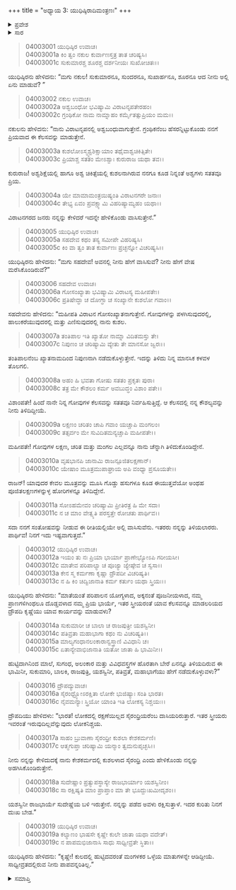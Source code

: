 +++
title = "ಅಧ್ಯಾಯ 3: ಯುಧಿಷ್ಠಿರಾದಿಮಂತ್ರಣಃ"
+++

<details><summary>ಪ್ರವೇಶ</summary>


।।   ಓಂ ಓಂ ನಮೋ ನಾರಾಯಣಾಯ।।   ಶ್ರೀ ವೇದವ್ಯಾಸಾಯ ನಮಃ ।।

ಶ್ರೀ ಕೃಷ್ಣದ್ವೈಪಾಯನ ವೇದವ್ಯಾಸ ವಿರಚಿತ  

**ಶ್ರೀ ಮಹಾಭಾರತ**

**ವಿರಾಟ ಪರ್ವ**

**ವೈರಾಟ ಪರ್ವ**

**ಅಧ್ಯಾಯ 3**

</details>


<details><summary>ಸಾರ</summary>

ವಿರಾಟನೃಪನಲ್ಲಿ ಗ್ರಂಥಿಕನೆಂಬ ಹೆಸರನ್ನಿಟ್ಟುಕೊಂಡು ಅಶ್ವಬಂಧುವಾಗುತ್ತೇನೆಂದು ನಕುಲನು (1-4) ಮತ್ತು ವಿರಾಟನಲ್ಲಿ ತಂತಿಪಾಲನೆಂಬ ಗೋಸಂಖ್ಯಾತನಾಗುತ್ತೇನೆಂದು ಸಹದೇವನು (5-11) ನಿರ್ಧರಿಸುವುದು. ಕೇಶಕರ್ಮದಲ್ಲಿ ಕುಶಲಳಾದ ಸೈರಂಧ್ರಿ ಎಂದು ಹೇಳಿಕೊಂಡು ನನ್ನನ್ನು ಅಡಗಿಸಿಕೊಂಡಿರುತ್ತೇನೆ ಎಂದು ದ್ರೌಪದಿಯು ಹೇಳುವುದು (12-19).

</details>



> 04003001 ಯುಧಿಷ್ಠಿರ ಉವಾಚ।  
04003001a ಕಿಂ ತ್ವಂ ನಕುಲ ಕುರ್ವಾಣಸ್ತತ್ರ ತಾತ ಚರಿಷ್ಯಸಿ।  
04003001c ಸುಕುಮಾರಶ್ಚ ಶೂರಶ್ಚ ದರ್ಶನೀಯಃ ಸುಖೋಚಿತಃ।।

ಯುಧಿಷ್ಠಿರನು ಹೇಳಿದನು: “ಮಗು ನಕುಲ! ಸುಕುಮಾರನೂ, ಸುಂದರನೂ, ಸುಖಾರ್ಹನೂ, ಶೂರನೂ ಆದ ನೀನು ಅಲ್ಲಿ ಏನು ಮಾಡುವೆ? ”

> 04003002 ನಕುಲ ಉವಾಚ।  
04003002a ಅಶ್ವಬಂಧೋ ಭವಿಷ್ಯಾಮಿ ವಿರಾಟನೃಪತೇರಹಂ।  
04003002c ಗ್ರಂಥಿಕೋ ನಾಮ ನಾಮ್ನಾಹಂ ಕರ್ಮೈತತ್ಸುಪ್ರಿಯಂ ಮಮ।।

ನಕುಲನು ಹೇಳಿದನು: “ನಾನು ವಿರಾಟನೃಪನಲ್ಲಿ ಅಶ್ವಬಂಧುವಾಗುತ್ತೇನೆ. ಗ್ರಂಥಿಕನೆಂಬ ಹೆಸರನ್ನಿಟ್ಟುಕೊಂಡು ನನಗೆ ಪ್ರಿಯವಾದ ಈ ಕೆಲಸವನ್ನು ಮಾಡುತ್ತೇನೆ.

> 04003003a ಕುಶಲೋಽಸ್ಮ್ಯಶ್ವಶಿಕ್ಷಾಯಾಂ ತಥೈವಾಶ್ವಚಿಕಿತ್ಸಿತೇ।   
04003003c ಪ್ರಿಯಾಶ್ಚ ಸತತಂ ಮೇಽಶ್ವಾಃ ಕುರುರಾಜ ಯಥಾ ತವ।।

ಕುರುರಾಜ! ಅಶ್ವಶಿಕ್ಷೆಯಲ್ಲಿ ಹಾಗೂ ಅಶ್ವ ಚಿಕಿತ್ಸೆಯಲ್ಲಿ ಕುಶಲನಾಗಿರುವ ನನಗೂ ಕೂಡ ನಿನ್ನಂತೆ ಅಶ್ವಗಳು ಸತತವೂ ಪ್ರಿಯ.

> 04003004a ಯೇ ಮಾಮಾಮಂತ್ರಯಿಷ್ಯಂತಿ ವಿರಾಟನಗರೇ ಜನಾಃ।  
04003004c ತೇಭ್ಯ ಏವಂ ಪ್ರವಕ್ಷ್ಯಾಮಿ ವಿಹರಿಷ್ಯಾಮ್ಯಹಂ ಯಥಾ।।

ವಿರಾಟನಗರದ ಜನರು ನನ್ನನ್ನು ಕೇಳಿದರೆ ಇದನ್ನೇ ಹೇಳಿಕೊಂಡು ವಾಸಿಸುತ್ತೇನೆ.”

> 04003005 ಯುಧಿಷ್ಠಿರ ಉವಾಚ।  
04003005a ಸಹದೇವ ಕಥಂ ತಸ್ಯ ಸಮೀಪೇ ವಿಹರಿಷ್ಯಸಿ।  
04003005c ಕಿಂ ವಾ ತ್ವಂ ತಾತ ಕುರ್ವಾಣಃ ಪ್ರಚ್ಛನ್ನೋ ವಿಚರಿಷ್ಯಸಿ।।

ಯುಧಿಷ್ಠಿರನು ಹೇಳಿದನು: “ಮಗು ಸಹದೇವ! ಅವನಲ್ಲಿ ನೀನು ಹೇಗೆ ವಾಸಿಸುವೆ? ನೀನು ಹೇಗೆ ವೇಷ ಮರೆಸಿಕೊಂಡಿರುವೆ?”

> 04003006 ಸಹದೇವ ಉವಾಚ।  
04003006a ಗೋಸಂಖ್ಯಾತಾ ಭವಿಷ್ಯಾಮಿ ವಿರಾಟಸ್ಯ ಮಹೀಪತೇಃ।  
04003006c ಪ್ರತಿಷೇದ್ಧಾ ಚ ದೋಗ್ಧಾ ಚ ಸಂಖ್ಯಾನೇ ಕುಶಲೋ ಗವಾಂ।।

ಸಹದೇವನು ಹೇಳಿದನು: “ಮಹೀಪತಿ ವಿರಾಟನ ಗೋಸಂಖ್ಯಾತನಾಗುತ್ತೇನೆ. ಗೋವುಗಳನ್ನು ಪಳಗಿಸುವುದರಲ್ಲಿ, ಹಾಲುಕರೆಯುವುದರಲ್ಲಿ ಮತ್ತು ಎಣಿಸುವುದರಲ್ಲಿ ನಾನು ಕುಶಲ.

> 04003007a ತಂತಿಪಾಲ ಇತಿ ಖ್ಯಾತೋ ನಾಮ್ನಾ ವಿದಿತಮಸ್ತು ತೇ।  
04003007c ನಿಪುಣಂ ಚ ಚರಿಷ್ಯಾಮಿ ವ್ಯೇತು ತೇ ಮಾನಸೋ ಜ್ವರಃ।।

ತಂತಿಪಾಲನೆಂಬ ಖ್ಯಾತನಾಮದಿಂದ ನಿಪುಣನಾಗಿ ನಡೆದುಕೊಳ್ಳುತ್ತೇನೆ. ಇದನ್ನು ತಿಳಿದು ನಿನ್ನ ಮಾನಸಿಕ ಕಳವಳ ತೊಲಗಲಿ.

> 04003008a ಅಹಂ ಹಿ ಭವತಾ ಗೋಷು ಸತತಂ ಪ್ರಕೃತಃ ಪುರಾ।  
04003008c ತತ್ರ ಮೇ ಕೌಶಲಂ ಕರ್ಮ ಅವಬುದ್ಧಂ ವಿಶಾಂ ಪತೇ।।

ವಿಶಾಂಪತೇ! ಹಿಂದೆ ನಾನೇ ನಿನ್ನ ಗೋವುಗಳ ಕೆಲಸವನ್ನು ಸತತವೂ ನಿರ್ವಹಿಸುತ್ತಿದ್ದೆ. ಆ ಕೆಲಸದಲ್ಲಿ ನನ್ನ ಕೌಶಲ್ಯವನ್ನು ನೀನು ತಿಳಿದಿದ್ದೀಯೆ.

> 04003009a ಲಕ್ಷಣಂ ಚರಿತಂ ಚಾಪಿ ಗವಾಂ ಯಚ್ಚಾಪಿ ಮಂಗಲಂ।  
04003009c ತತ್ಸರ್ವಂ ಮೇ ಸುವಿದಿತಮನ್ಯಚ್ಚಾಪಿ ಮಹೀಪತೇ।।

ಮಹೀಪತೇ! ಗೋವುಗಳ ಲಕ್ಷಣ, ಚರಿತ ಮತ್ತು ಮಂಗಲ ಎಲ್ಲವನ್ನೂ ನಾನು ಚೆನ್ನಾಗಿ ತಿಳಿದುಕೊಂಡಿದ್ದೇನೆ.

> 04003010a ವೃಷಭಾನಪಿ ಜಾನಾಮಿ ರಾಜನ್ಪೂಜಿತಲಕ್ಷಣಾನ್।  
04003010c ಯೇಷಾಂ ಮೂತ್ರಮುಪಾಘ್ರಾಯ ಅಪಿ ವಂಧ್ಯಾ ಪ್ರಸೂಯತೇ।।

ರಾಜನ್! ಯಾವುದರ ಕೇವಲ ಮೂತ್ರವನ್ನು ಮೂಸಿ ಗೊಡ್ಡು ಹಸುಗಳೂ ಕೂಡ ಈಯುತ್ತವೆಯೋ ಅಂಥಹ ಪೂಜಿತಲಕ್ಷಣಗಳನ್ನುಳ್ಳ ಹೋರಿಗಳನ್ನೂ ತಿಳಿದಿದ್ದೇನೆ.

> 04003011a ಸೋಽಹಮೇವಂ ಚರಿಷ್ಯಾಮಿ ಪ್ರೀತಿರತ್ರ ಹಿ ಮೇ ಸದಾ।   
04003011c ನ ಚ ಮಾಂ ವೇತ್ಸ್ಯತಿ ಪರಸ್ತತ್ತೇ ರೋಚತು ಪಾರ್ಥಿವ।।

ಸದಾ ನನಗೆ ಸಂತೋಷವನ್ನು ನೀಡುವ ಈ ರೀತಿಯಲ್ಲಿಯೇ ಅಲ್ಲಿ ವಾಸಿಸುವೆನು. ಇತರರು ನನ್ನನ್ನು ತಿಳಿಯಲಾರರು. ಪಾರ್ಥಿವ! ನಿನಗೆ ಇದು ಇಷ್ಟವಾಗುತ್ತದೆ.”

> 04003012 ಯುಧಿಷ್ಠಿರ ಉವಾಚ।  
04003012a ಇಯಂ ತು ನಃ ಪ್ರಿಯಾ ಭಾರ್ಯಾ ಪ್ರಾಣೇಭ್ಯೋಽಪಿ ಗರೀಯಸೀ।  
04003012c ಮಾತೇವ ಪರಿಪಾಲ್ಯಾ ಚ ಪೂಜ್ಯಾ ಜ್ಯೇಷ್ಠೇವ ಚ ಸ್ವಸಾ।।  
04003013a ಕೇನ ಸ್ಮ ಕರ್ಮಣಾ ಕೃಷ್ಣಾ ದ್ರೌಪದೀ ವಿಚರಿಷ್ಯತಿ।  
04003013c ನ ಹಿ ಕಿಂ ಚಿದ್ವಿಜಾನಾತಿ ಕರ್ಮ ಕರ್ತುಂ ಯಥಾ ಸ್ತ್ರಿಯಃ।।

ಯುಧಿಷ್ಠಿರನು ಹೇಳಿದನು: “ಮಾತೆಯಂತೆ ಪರಿಪಾಲನ ಯೋಗ್ಯಳಾದ, ಅಕ್ಕನಂತೆ ಪೂಜನೀಯಳಾದ, ನಮ್ಮ ಪ್ರಾಣಗಳಿಗಿಂಥಲೂ ದೊಡ್ಡವಳಾದ ನಮ್ಮ ಪ್ರಿಯ ಭಾರ್ಯೆ, ಇತರ ಸ್ತ್ರೀಯರಂತೆ ಯಾವ ಕೆಲಸವನ್ನೂ ಮಾಡಲರಿಯದ ದ್ರೌಪದಿ ಕೃಷ್ಣೆಯು ಯಾವ ಕಾರ್ಯವನ್ನು ಮಾಡುವಳು?

> 04003014a ಸುಕುಮಾರೀ ಚ ಬಾಲಾ ಚ ರಾಜಪುತ್ರೀ ಯಶಸ್ವಿನೀ।  
04003014c ಪತಿವ್ರತಾ ಮಹಾಭಾಗಾ ಕಥಂ ನು ವಿಚರಿಷ್ಯತಿ।।  
04003015a ಮಾಲ್ಯಗಂಧಾನಲಂಕಾರಾನ್ವಸ್ತ್ರಾಣಿ ವಿವಿಧಾನಿ ಚ।  
04003015c ಏತಾನ್ಯೇವಾಭಿಜಾನಾತಿ ಯತೋ ಜಾತಾ ಹಿ ಭಾಮಿನೀ।।

ಹುಟ್ಟಿದಾಗಿನಿಂದ ಮಾಲೆ, ಸುಗಂಧ, ಅಲಂಕಾರ ಮತ್ತು ವಿವಿಧವಸ್ತ್ರಗಳ ಹೊರತಾಗಿ ಬೇರೆ ಏನನ್ನೂ ತಿಳಿಯದಿರುವ ಈ ಭಾಮಿನೀ, ಸುಕುಮಾರಿ, ಬಾಲಕಿ, ರಾಜಪುತ್ರಿ, ಯಶಸ್ವಿನೀ, ಪತಿವ್ರತೆ, ಮಹಾಭಾಗೆಯು ಹೇಗೆ ನಡೆದುಕೊಳ್ಳುವಳು?”

> 04003016 ದ್ರೌಪದ್ಯುವಾಚ।  
04003016a ಸೈರಂಧ್ರ್ಯೋಽರಕ್ಷಿತಾ ಲೋಕೇ ಭುಜಿಷ್ಯಾಃ ಸಂತಿ ಭಾರತ।  
04003016c ನೈವಮನ್ಯಾಃ ಸ್ತ್ರಿಯೋ ಯಾಂತಿ ಇತಿ ಲೋಕಸ್ಯ ನಿಶ್ಚಯಃ।।

ದ್ರೌಪದಿಯು ಹೇಳಿದಳು: “ಭಾರತ! ಲೋಕದಲ್ಲಿ ರಕ್ಷಣೆಯಿಲ್ಲದ ಸೈರಂಧ್ರಿಯರೆಂಬ ದಾಸಿಯರಿರುತ್ತಾರೆ. ಇತರ ಸ್ತ್ರೀಯರು ಇವರಂತೆ ಇರುವುದಿಲ್ಲವೆನ್ನುವುದು ಲೋಕನಿಶ್ಚಯ.

> 04003017a ಸಾಹಂ ಬ್ರುವಾಣಾ ಸೈರಂಧ್ರೀ ಕುಶಲಾ ಕೇಶಕರ್ಮಣಿ।  
04003017c ಆತ್ಮಗುಪ್ತಾ ಚರಿಷ್ಯಾಮಿ ಯನ್ಮಾಂ ತ್ವಮನುಪೃಚ್ಛಸಿ।।

ನೀನು ನನ್ನನ್ನು ಕೇಳಿದುದಕ್ಕೆ ನಾನು ಕೇಶಕರ್ಮದಲ್ಲಿ ಕುಶಲಳಾದ ಸೈರಂಧ್ರಿ ಎಂದು ಹೇಳಿಕೊಂಡು ನನ್ನನ್ನು ಅಡಗಿಸಿಕೊಂಡಿರುತ್ತೇನೆ.

> 04003018a ಸುದೇಷ್ಣಾಂ ಪ್ರತ್ಯುಪಸ್ಥಾಸ್ಯೇ ರಾಜಭಾರ್ಯಾಂ ಯಶಸ್ವಿನೀಂ।   
04003018c ಸಾ ರಕ್ಷಿಷ್ಯತಿ ಮಾಂ ಪ್ರಾಪ್ತಾಂ ಮಾ ತೇ ಭೂದ್ದುಃಖಮೀದೃಶಂ।।

ಯಶಸ್ವಿನೀ ರಾಜಭಾರ್ಯೆ ಸುದೇಷ್ಣೆಯ ಬಳಿ ಇರುತ್ತೇನೆ. ನನ್ನನ್ನು ಪಡೆದ ಅವಳು ರಕ್ಷಿಸುತ್ತಾಳೆ. ಇದರ ಕುರಿತು ನಿನಗೆ ದುಃಖ ಬೇಡ.”

> 04003019 ಯುಧಿಷ್ಠಿರ ಉವಾಚ।  
04003019a ಕಲ್ಯಾಣಂ ಭಾಷಸೇ ಕೃಷ್ಣೇ ಕುಲೇ ಜಾತಾ ಯಥಾ ವದೇತ್।  
04003019c ನ ಪಾಪಮಭಿಜಾನಾಸಿ ಸಾಧು ಸಾಧ್ವೀವ್ರತೇ ಸ್ಥಿತಾ।।

ಯುಧಿಷ್ಠಿರನು ಹೇಳಿದನು: “ಕೃಷ್ಣೇ! ಕುಲದಲ್ಲಿ ಹುಟ್ಟಿದವರಂತೆ ಮಂಗಳಕರ ಒಳ್ಳೆಯ ಮಾತುಗಳನ್ನೇ ಆಡಿದ್ದೀಯೆ. ಸಾಧ್ವೀವ್ರತದಲ್ಲಿರುವ ನೀನು ಪಾಪವನ್ನರಿತಿಲ್ಲ.”


<details><summary>ಸಮಾಪ್ತಿ</summary>


ಇತಿ ಶ್ರೀಮಹಾಭಾರತೇ ವಿರಾಟಪರ್ವಣಿ ವೈರಾಟಪರ್ವಣಿ ಯುಧಿಷ್ಠಿರಾದಿಮಂತ್ರಣೇ ತೃತೀಯೋಽಧ್ಯಾಯಃ।।  
ಇದು ಶ್ರೀ ಮಹಾಭಾರತದ ವಿರಾಟಪರ್ವದಲ್ಲಿ ವೈರಾಟಪರ್ವದಲ್ಲಿ ಯುಧಿಷ್ಠಿರ ಮೊದಲಾದವರ ಸಮಾಲೋಚನೆಯಲ್ಲಿ ಮೂರನೆಯ ಅಧ್ಯಾಯವು.

</details>
